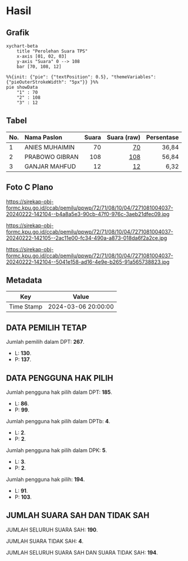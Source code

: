 # Hasil

## Grafik

```mermaid
xychart-beta
    title "Perolehan Suara TPS"
    x-axis [01, 02, 03]
    y-axis "Suara" 0 --> 108
    bar [70, 108, 12]
```

```mermaid
%%{init: {"pie": {"textPosition": 0.5}, "themeVariables": {"pieOuterStrokeWidth": "5px"}} }%%
pie showData
    "1" : 70
    "2" : 108
    "3" : 12
```

## Tabel

| No. | Nama Paslon    | Suara | Suara (raw) | Persentase |
|:--- |:-------------- | -----:| -----------:| ----------:|
| 1   | ANIES MUHAIMIN | 70    | [70][p-1]   | 36,84      |
| 2   | PRABOWO GIBRAN | 108   | [108][p-2]  | 56,84      |
| 3   | GANJAR MAHFUD  | 12    | [12][p-3]   | 6,32       |


[p-1]: https://github.com/gigit-pemilu/pemilu-2024-72-sulawesi-tengah/blob/main/pilpres/hitung-suara/sub/72-sulawesi-tengah/sub/71-kota-palu/sub/08-mantikulore/sub/1004-tanamodindi/sub/037-tps/sub/paslon-1.txt
[p-2]: https://github.com/gigit-pemilu/pemilu-2024-72-sulawesi-tengah/blob/main/pilpres/hitung-suara/sub/72-sulawesi-tengah/sub/71-kota-palu/sub/08-mantikulore/sub/1004-tanamodindi/sub/037-tps/sub/paslon-2.txt
[p-3]: https://github.com/gigit-pemilu/pemilu-2024-72-sulawesi-tengah/blob/main/pilpres/hitung-suara/sub/72-sulawesi-tengah/sub/71-kota-palu/sub/08-mantikulore/sub/1004-tanamodindi/sub/037-tps/sub/paslon-3.txt

## Foto C Plano

https://sirekap-obj-formc.kpu.go.id/ccab/pemilu/ppwp/72/71/08/10/04/7271081004037-20240222-142104--b4a8a5e3-90cb-47f0-976c-3aeb21dfec09.jpg

https://sirekap-obj-formc.kpu.go.id/ccab/pemilu/ppwp/72/71/08/10/04/7271081004037-20240222-142105--2ac11e00-fc34-490a-a873-018da6f2a2ce.jpg

https://sirekap-obj-formc.kpu.go.id/ccab/pemilu/ppwp/72/71/08/10/04/7271081004037-20240222-142104--5041e158-ad16-4e9e-b265-91a565738823.jpg


## Metadata

| Key        | Value               |
| ---------- | ------------------- |
| Time Stamp | 2024-03-06 20:00:00 |


## DATA PEMILIH TETAP

Jumlah pemilih dalam DPT: **267**.
 * L: **130**.
 * P: **137**.

## DATA PENGGUNA HAK PILIH

Jumlah pengguna hak pilih dalam DPT: **185**.
 * L: **86**.
 * P: **99**.

Jumlah pengguna hak pilih dalam DPTb: **4**.
 * L: **2**.
 * P: **2**.

Jumlah pengguna hak pilih dalam DPK: **5**.
 * L: **3**.
 * P: **2**.

Jumlah pengguna hak pilih: **194**.
 * L: **91**.
 * P: **103**.

## JUMLAH SUARA SAH DAN TIDAK SAH

JUMLAH SELURUH SUARA SAH: **190**.

JUMLAH SUARA TIDAK SAH: **4**.

JUMLAH SELURUH SUARA SAH DAN SUARA TIDAK SAH: **194**.


